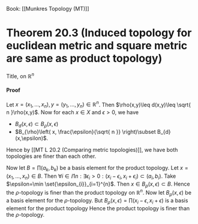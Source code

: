 Book: [[Munkres Topology (MT)]]
# Theorem 20.3 (Induced topology for euclidean metric and square metric are same as product topology)
Title, on $\mathbb{R}^{n}$
#### Proof
Let $x=(x_{1},\dots,x_{n}),y=(y_{1},\dots,y_{n})\in \mathbb{R}^{n}$.
Then $\rho(x,y)\leq d(x,y)\leq \sqrt{ n }\rho(x,y)$.
Now for each $x\in X$ and $\epsilon>0$, we have
- $B_{d}(x,\epsilon)\subset B_{\rho}(x,\epsilon)$
- $B_{\rho}\left( x, \frac{\epsilon}{\sqrt{ n }} \right)\subset B_{d}(x,\epsilon)$.

Hence by [[MT L 20.2 (Comparing metric topologies)]], we have both topologies are finer than each other.

Now let $B=\prod(a_k,b_{k})$ be a basis element for the product topology.
Let $x=(x_{1},\dots,x_{n})\in B$.
Then $\forall i\in\ii{1}{n}:\exists\epsilon_{i}>0:(x_{i}-\epsilon_{i},x_{i}+\epsilon_{i})\subset (a_{i},b_{i})$.
Take $\epsilon=\min \set{\epsilon_{i}}_{i=1}^{n}$. Then $x\in B_{\rho}(x,\epsilon)\subset B$.
Hence the $\rho$-topology is finer than the product topology on $\mathbb{R}^{n}$.
Now let $B_{\rho}(x,\epsilon)$ be a basis element for the $\rho$-topology.
But $B_{\rho}(x,\epsilon)=\prod(x_{i}-\epsilon,x_{i}+\epsilon)$ is a basis element for the product topology
Hence the product topology is finer than the $\rho$-topology.